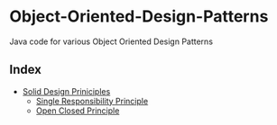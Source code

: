 # Object-Oriented-Design-Patterns
Java code for various Object Oriented Design Patterns

## Index

* [Solid Design Priniciples](https://github.com/varunu28/Object-Oriented-Design-Patterns/tree/master/src/solid)
    * [Single Responsibility Principle](https://github.com/varunu28/Object-Oriented-Design-Patterns/tree/master/src/solid/srp)
    * [Open Closed Principle](https://github.com/varunu28/Object-Oriented-Design-Patterns/tree/master/src/solid/ocp)